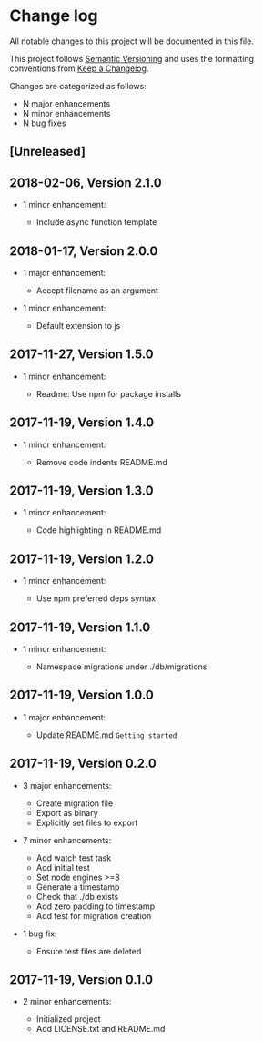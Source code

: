 # Change log

All notable changes to this project will be documented in this file.

This project follows [Semantic Versioning](http://semver.org/) and uses the formatting conventions from [Keep a Changelog](http://keepachangelog.com).

Changes are categorized as follows:

* N major enhancements
* N minor enhancements
* N bug fixes

## [Unreleased]

## 2018-02-06, Version 2.1.0

* 1 minor enhancement:

  * Include async function template

## 2018-01-17, Version 2.0.0

* 1 major enhancement:

  * Accept filename as an argument

* 1 minor enhancement:

  * Default extension to js

## 2017-11-27, Version 1.5.0

* 1 minor enhancement:

  * Readme: Use npm for package installs

## 2017-11-19, Version 1.4.0

* 1 minor enhancement:

  * Remove code indents README.md

## 2017-11-19, Version 1.3.0

* 1 minor enhancement:

  * Code highlighting in README.md

## 2017-11-19, Version 1.2.0

* 1 minor enhancement:

  * Use npm preferred deps syntax

## 2017-11-19, Version 1.1.0

* 1 minor enhancement:

  * Namespace migrations under ./db/migrations

## 2017-11-19, Version 1.0.0

* 1 major enhancement:

  * Update README.md `Getting started`

## 2017-11-19, Version 0.2.0

* 3 major enhancements:

  * Create migration file
  * Export as binary
  * Explicitly set files to export

* 7 minor enhancements:

  * Add watch test task
  * Add initial test
  * Set node engines >=8
  * Generate a timestamp
  * Check that ./db exists
  * Add zero padding to timestamp
  * Add test for migration creation

* 1 bug fix:

  * Ensure test files are deleted

## 2017-11-19, Version 0.1.0

* 2 minor enhancements:

  * Initialized project
  * Add LICENSE.txt and README.md
